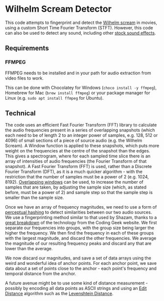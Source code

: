 # Wilhelm Scream Detector

This code attempts to fingerprint and detect the [Wilhelm scream](https://intelligentsoundengineering.wordpress.com/2017/04/19/322/
) in movies, using a custom Short Time Fourier Transform (STFT). However, this code can also be used to detect any sound, including other [stock sound effects](https://tvtropes.org/pmwiki/pmwiki.php/Main/StockSoundEffects).

## Requirements

### FFMPEG

FFMPEG needs to be installed and in your path for audio extraction from video files to work.

This can be done with Chocolatey for Windows (`choco install -y ffmpeg`), Homebrew for Mac (`brew install ffmpeg`) or your package manager for Linux (e.g. `sudo apt install ffmpeg` for Ubuntu).

## Technical

The code uses an efficient Fast Fourier Transform (FFT) library to calculate the audio frequencies present in a series of overlapping snapshots (which each need to be of length 2 to an integer power of samples, e.g. 128, 512 or 4096) of small sections of a piece of source audio (e.g. the Wilhelm Scream). A Window function is applied to these snapshots, which puts more weight on the frequencies at the centre of the snapshot than the edges. This gives a spectrogram, where for each sampled time slice there is an array of intensities of audio frequencies (the Fourier Transform of that snapshot). A Fast Fourier Transform (FFT) is used, rather than a Discrete Fourier Transform (DFT), as it is a much quicker algorithm - with the restriction that the number of samples must be a power of 2 (e.g. 1024, 8192). [Overlapping windows](http://blog.phash.org/posts/audioscout) can be used, to increase the number of samples that are taken, by adjusting the sample size (which, as stated before, must be a power of 2) and sample step so that the sample step is smaller than the sample size.

Once we have an array of frequency magnitudes, we need to use a form of [perceptual hashing](https://en.wikipedia.org/wiki/Perceptual_hashing) to detect similarities between our two audio sources. We use a fingerprinting method similar to that used by Shazam, thanks to a [great breakdown](http://coding-geek.com/how-shazam-works/) of the technology from the Coding Geek website. We first separate our frequencies into groups, with the group size being larger the higher the frequency. We then find the frequency in each of these groups with the largest magnitude, and discard the other frequencies. We average the magnitude of our resulting frequency peaks and discard any that are lower than the average.

We now discard our magnitudes, and save a set of data arrays using the weird and wonderful idea of anchor points. For each anchor point, we save data about a set of points close to the anchor - each point's frequency and temporal distance from the anchor.

A future avenue might be to use some kind of distance measurement - possibly by encoding all data points as ASCII strings and using an [Edit Distance](https://en.wikipedia.org/wiki/Edit_distance) algorithm such as the [Levenshtein Distance](https://www.npmjs.com/package/levenshtein).
